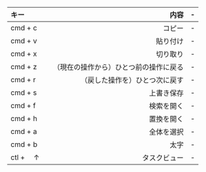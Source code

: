 

| キー | 内容 | - |
|:-----------|------------:|:------------:|
| cmd + c       |        コピー |     -     |
| cmd + v       |        貼り付け |     -     |
| cmd + x     |      切り取り |    -    |
| cmd + z         |     （現在の操作から）ひとつ前の操作に戻る　|      -      |
| cmd + r       |       （戻した操作を）ひとつ次に戻す |    -    |
| cmd + s    |     上書き保存 |   -    |
| cmd + f    |     検索を開く |   -    |
| cmd + h    |     置換を開く |   -    |
| cmd + a    |     全体を選択 |   -    |
| cmd + b    |     太字 |   -    |
| ctl + 　↑    |     タスクビュー |   -    |
